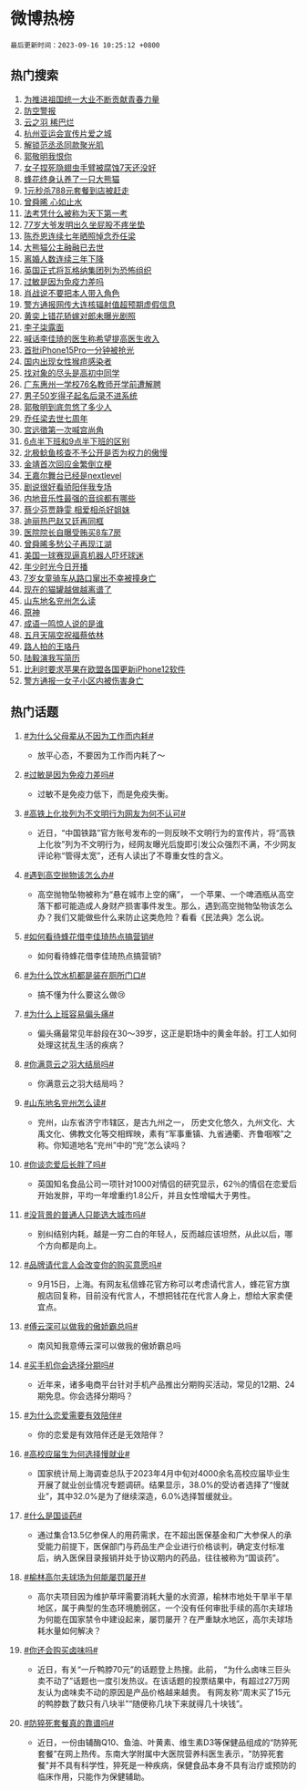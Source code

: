 # 微博热榜

`最后更新时间：2023-09-16 10:25:12 +0800`

## 热门搜索

1. [为推进祖国统一大业不断贡献青春力量](https://m.weibo.cn/search?containerid=100103type%3D1%26t%3D10%26q%3D%23%E4%B8%BA%E6%8E%A8%E8%BF%9B%E7%A5%96%E5%9B%BD%E7%BB%9F%E4%B8%80%E5%A4%A7%E4%B8%9A%E4%B8%8D%E6%96%AD%E8%B4%A1%E7%8C%AE%E9%9D%92%E6%98%A5%E5%8A%9B%E9%87%8F%23&stream_entry_id=51&isnewpage=1&extparam=seat%3D1%26stream_entry_id%3D51%26c_type%3D51%26filter_type%3Drealtimehot%26dgr%3D0%26cate%3D10103%26pos%3D0%26display_time%3D1694831111%26pre_seqid%3D169483111172702736379)
1. [防空警报](https://m.weibo.cn/search?containerid=100103type%3D1%26t%3D10%26q%3D%E9%98%B2%E7%A9%BA%E8%AD%A6%E6%8A%A5&stream_entry_id=31&isnewpage=1&extparam=seat%3D1%26c_type%3D31%26realpos%3D1%26stream_entry_id%3D31%26lcate%3D5001%26q%3D%25E9%2598%25B2%25E7%25A9%25BA%25E8%25AD%25A6%25E6%258A%25A5%26cate%3D5001%26pos%3D0%26filter_type%3Drealtimehot%26dgr%3D0%26flag%3D1%26band_rank%3D1%26display_time%3D1694831111%26pre_seqid%3D169483111172702736379)
1. [云之羽 稀巴烂](https://m.weibo.cn/search?containerid=100103type%3D1%26t%3D10%26q%3D%E4%BA%91%E4%B9%8B%E7%BE%BD+%E7%A8%80%E5%B7%B4%E7%83%82&stream_entry_id=31&isnewpage=1&extparam=seat%3D1%26c_type%3D31%26realpos%3D2%26stream_entry_id%3D31%26lcate%3D5001%26q%3D%25E4%25BA%2591%25E4%25B9%258B%25E7%25BE%25BD%2520%25E7%25A8%2580%25E5%25B7%25B4%25E7%2583%2582%26cate%3D5001%26pos%3D1%26filter_type%3Drealtimehot%26dgr%3D0%26flag%3D0%26band_rank%3D2%26display_time%3D1694831111%26pre_seqid%3D169483111172702736379)
1. [杭州亚运会宣传片爱之城](https://m.weibo.cn/search?containerid=100103type%3D1%26t%3D10%26q%3D%23%E6%9D%AD%E5%B7%9E%E4%BA%9A%E8%BF%90%E4%BC%9A%E5%AE%A3%E4%BC%A0%E7%89%87%E7%88%B1%E4%B9%8B%E5%9F%8E%23&stream_entry_id=31&isnewpage=1&extparam=seat%3D1%26c_type%3D31%26realpos%3D3%26stream_entry_id%3D31%26lcate%3D5001%26q%3D%2523%25E6%259D%25AD%25E5%25B7%259E%25E4%25BA%259A%25E8%25BF%2590%25E4%25BC%259A%25E5%25AE%25A3%25E4%25BC%25A0%25E7%2589%2587%25E7%2588%25B1%25E4%25B9%258B%25E5%259F%258E%2523%26cate%3D5001%26pos%3D2%26filter_type%3Drealtimehot%26dgr%3D0%26flag%3D0%26band_rank%3D3%26display_time%3D1694831111%26pre_seqid%3D169483111172702736379)
1. [解锁范丞丞同款聚光肌](https://m.weibo.cn/search?containerid=100103type%3D1%26t%3D10%26q%3D%23%E8%A7%A3%E9%94%81%E8%8C%83%E4%B8%9E%E4%B8%9E%E5%90%8C%E6%AC%BE%E8%81%9A%E5%85%89%E8%82%8C%23&stream_entry_id=31&isnewpage=1&extparam=seat%3D1%26is_ad_pos%3D1%26c_type%3D31%26stream_entry_id%3D31%26lcate%3D5001%26q%3D%2523%25E8%25A7%25A3%25E9%2594%2581%25E8%258C%2583%25E4%25B8%259E%25E4%25B8%259E%25E5%2590%258C%25E6%25AC%25BE%25E8%2581%259A%25E5%2585%2589%25E8%2582%258C%2523%26adid%3D203713%26cate%3D5001%26pos%3D3%26filter_type%3Drealtimehot%26dgr%3D0%26topic_ad%3D1%26band_rank%3D4%26display_time%3D1694831111%26pre_seqid%3D169483111172702736379)
1. [郭敬明我恨你](https://m.weibo.cn/search?containerid=100103type%3D1%26t%3D10%26q%3D%E9%83%AD%E6%95%AC%E6%98%8E%E6%88%91%E6%81%A8%E4%BD%A0&stream_entry_id=31&isnewpage=1&extparam=seat%3D1%26c_type%3D31%26realpos%3D4%26stream_entry_id%3D31%26lcate%3D5001%26q%3D%25E9%2583%25AD%25E6%2595%25AC%25E6%2598%258E%25E6%2588%2591%25E6%2581%25A8%25E4%25BD%25A0%26cate%3D5001%26pos%3D4%26filter_type%3Drealtimehot%26dgr%3D0%26flag%3D1%26band_rank%3D4%26display_time%3D1694831111%26pre_seqid%3D169483111172702736379)
1. [女子捏死隐翅虫手臂被腐蚀7天还没好](https://m.weibo.cn/search?containerid=100103type%3D1%26t%3D10%26q%3D%23%E5%A5%B3%E5%AD%90%E6%8D%8F%E6%AD%BB%E9%9A%90%E7%BF%85%E8%99%AB%E6%89%8B%E8%87%82%E8%A2%AB%E8%85%90%E8%9A%807%E5%A4%A9%E8%BF%98%E6%B2%A1%E5%A5%BD%23&stream_entry_id=31&isnewpage=1&extparam=seat%3D1%26c_type%3D31%26realpos%3D5%26stream_entry_id%3D31%26lcate%3D5001%26q%3D%2523%25E5%25A5%25B3%25E5%25AD%2590%25E6%258D%258F%25E6%25AD%25BB%25E9%259A%2590%25E7%25BF%2585%25E8%2599%25AB%25E6%2589%258B%25E8%2587%2582%25E8%25A2%25AB%25E8%2585%2590%25E8%259A%25807%25E5%25A4%25A9%25E8%25BF%2598%25E6%25B2%25A1%25E5%25A5%25BD%2523%26cate%3D5001%26pos%3D5%26filter_type%3Drealtimehot%26dgr%3D0%26flag%3D16%26band_rank%3D5%26display_time%3D1694831111%26pre_seqid%3D169483111172702736379)
1. [蜂花终身认养了一只大熊猫](https://m.weibo.cn/search?containerid=100103type%3D1%26t%3D10%26q%3D%23%E8%9C%82%E8%8A%B1%E7%BB%88%E8%BA%AB%E8%AE%A4%E5%85%BB%E4%BA%86%E4%B8%80%E5%8F%AA%E5%A4%A7%E7%86%8A%E7%8C%AB%23&stream_entry_id=31&isnewpage=1&extparam=seat%3D1%26c_type%3D31%26realpos%3D6%26stream_entry_id%3D31%26lcate%3D5001%26q%3D%2523%25E8%259C%2582%25E8%258A%25B1%25E7%25BB%2588%25E8%25BA%25AB%25E8%25AE%25A4%25E5%2585%25BB%25E4%25BA%2586%25E4%25B8%2580%25E5%258F%25AA%25E5%25A4%25A7%25E7%2586%258A%25E7%258C%25AB%2523%26cate%3D5001%26pos%3D6%26filter_type%3Drealtimehot%26dgr%3D0%26flag%3D2%26band_rank%3D6%26display_time%3D1694831111%26pre_seqid%3D169483111172702736379)
1. [1元秒杀788元套餐到店被赶走](https://m.weibo.cn/search?containerid=100103type%3D1%26t%3D10%26q%3D%231%E5%85%83%E7%A7%92%E6%9D%80788%E5%85%83%E5%A5%97%E9%A4%90%E5%88%B0%E5%BA%97%E8%A2%AB%E8%B5%B6%E8%B5%B0%23&stream_entry_id=31&isnewpage=1&extparam=seat%3D1%26c_type%3D31%26realpos%3D7%26stream_entry_id%3D31%26lcate%3D5001%26q%3D%25231%25E5%2585%2583%25E7%25A7%2592%25E6%259D%2580788%25E5%2585%2583%25E5%25A5%2597%25E9%25A4%2590%25E5%2588%25B0%25E5%25BA%2597%25E8%25A2%25AB%25E8%25B5%25B6%25E8%25B5%25B0%2523%26cate%3D5001%26pos%3D7%26filter_type%3Drealtimehot%26dgr%3D0%26flag%3D1%26band_rank%3D7%26display_time%3D1694831111%26pre_seqid%3D169483111172702736379)
1. [曾舜晞 心如止水](https://m.weibo.cn/search?containerid=100103type%3D1%26t%3D10%26q%3D%E6%9B%BE%E8%88%9C%E6%99%9E+%E5%BF%83%E5%A6%82%E6%AD%A2%E6%B0%B4&stream_entry_id=31&isnewpage=1&extparam=seat%3D1%26c_type%3D31%26realpos%3D8%26stream_entry_id%3D31%26lcate%3D5001%26q%3D%25E6%259B%25BE%25E8%2588%259C%25E6%2599%259E%2520%25E5%25BF%2583%25E5%25A6%2582%25E6%25AD%25A2%25E6%25B0%25B4%26cate%3D5001%26pos%3D8%26filter_type%3Drealtimehot%26dgr%3D0%26flag%3D0%26band_rank%3D8%26display_time%3D1694831111%26pre_seqid%3D169483111172702736379)
1. [法考凭什么被称为天下第一考](https://m.weibo.cn/search?containerid=100103type%3D1%26t%3D10%26q%3D%E6%B3%95%E8%80%83%E5%87%AD%E4%BB%80%E4%B9%88%E8%A2%AB%E7%A7%B0%E4%B8%BA%E5%A4%A9%E4%B8%8B%E7%AC%AC%E4%B8%80%E8%80%83&stream_entry_id=31&isnewpage=1&extparam=seat%3D1%26c_type%3D31%26realpos%3D9%26stream_entry_id%3D31%26lcate%3D5001%26q%3D%25E6%25B3%2595%25E8%2580%2583%25E5%2587%25AD%25E4%25BB%2580%25E4%25B9%2588%25E8%25A2%25AB%25E7%25A7%25B0%25E4%25B8%25BA%25E5%25A4%25A9%25E4%25B8%258B%25E7%25AC%25AC%25E4%25B8%2580%25E8%2580%2583%26cate%3D5001%26pos%3D9%26filter_type%3Drealtimehot%26dgr%3D0%26flag%3D0%26band_rank%3D9%26display_time%3D1694831111%26pre_seqid%3D169483111172702736379)
1. [77岁大爷发明出久坐屁股不疼坐垫](https://m.weibo.cn/search?containerid=100103type%3D1%26t%3D10%26q%3D%2377%E5%B2%81%E5%A4%A7%E7%88%B7%E5%8F%91%E6%98%8E%E5%87%BA%E4%B9%85%E5%9D%90%E5%B1%81%E8%82%A1%E4%B8%8D%E7%96%BC%E5%9D%90%E5%9E%AB%23&stream_entry_id=31&isnewpage=1&extparam=seat%3D1%26c_type%3D31%26realpos%3D10%26stream_entry_id%3D31%26lcate%3D5001%26q%3D%252377%25E5%25B2%2581%25E5%25A4%25A7%25E7%2588%25B7%25E5%258F%2591%25E6%2598%258E%25E5%2587%25BA%25E4%25B9%2585%25E5%259D%2590%25E5%25B1%2581%25E8%2582%25A1%25E4%25B8%258D%25E7%2596%25BC%25E5%259D%2590%25E5%259E%25AB%2523%26cate%3D5001%26pos%3D10%26filter_type%3Drealtimehot%26dgr%3D0%26flag%3D32768%26band_rank%3D10%26display_time%3D1694831111%26pre_seqid%3D169483111172702736379)
1. [陈乔恩连续七年晒照悼念乔任梁](https://m.weibo.cn/search?containerid=100103type%3D1%26t%3D10%26q%3D%23%E9%99%88%E4%B9%94%E6%81%A9%E8%BF%9E%E7%BB%AD%E4%B8%83%E5%B9%B4%E6%99%92%E7%85%A7%E6%82%BC%E5%BF%B5%E4%B9%94%E4%BB%BB%E6%A2%81%23&stream_entry_id=31&isnewpage=1&extparam=seat%3D1%26c_type%3D31%26realpos%3D11%26stream_entry_id%3D31%26lcate%3D5001%26q%3D%2523%25E9%2599%2588%25E4%25B9%2594%25E6%2581%25A9%25E8%25BF%259E%25E7%25BB%25AD%25E4%25B8%2583%25E5%25B9%25B4%25E6%2599%2592%25E7%2585%25A7%25E6%2582%25BC%25E5%25BF%25B5%25E4%25B9%2594%25E4%25BB%25BB%25E6%25A2%2581%2523%26cate%3D5001%26pos%3D11%26filter_type%3Drealtimehot%26dgr%3D0%26flag%3D1%26band_rank%3D11%26display_time%3D1694831111%26pre_seqid%3D169483111172702736379)
1. [大熊猫公主融融已去世](https://m.weibo.cn/search?containerid=100103type%3D1%26t%3D10%26q%3D%23%E5%A4%A7%E7%86%8A%E7%8C%AB%E5%85%AC%E4%B8%BB%E8%9E%8D%E8%9E%8D%E5%B7%B2%E5%8E%BB%E4%B8%96%23&stream_entry_id=31&isnewpage=1&extparam=seat%3D1%26c_type%3D31%26realpos%3D12%26stream_entry_id%3D31%26lcate%3D5001%26q%3D%2523%25E5%25A4%25A7%25E7%2586%258A%25E7%258C%25AB%25E5%2585%25AC%25E4%25B8%25BB%25E8%259E%258D%25E8%259E%258D%25E5%25B7%25B2%25E5%258E%25BB%25E4%25B8%2596%2523%26cate%3D5001%26pos%3D12%26filter_type%3Drealtimehot%26dgr%3D0%26flag%3D1%26band_rank%3D12%26display_time%3D1694831111%26pre_seqid%3D169483111172702736379)
1. [离婚人数连续三年下降](https://m.weibo.cn/search?containerid=100103type%3D1%26t%3D10%26q%3D%23%E7%A6%BB%E5%A9%9A%E4%BA%BA%E6%95%B0%E8%BF%9E%E7%BB%AD%E4%B8%89%E5%B9%B4%E4%B8%8B%E9%99%8D%23&stream_entry_id=31&isnewpage=1&extparam=seat%3D1%26c_type%3D31%26realpos%3D13%26stream_entry_id%3D31%26lcate%3D5001%26q%3D%2523%25E7%25A6%25BB%25E5%25A9%259A%25E4%25BA%25BA%25E6%2595%25B0%25E8%25BF%259E%25E7%25BB%25AD%25E4%25B8%2589%25E5%25B9%25B4%25E4%25B8%258B%25E9%2599%258D%2523%26cate%3D5001%26pos%3D13%26filter_type%3Drealtimehot%26dgr%3D0%26flag%3D0%26band_rank%3D13%26display_time%3D1694831111%26pre_seqid%3D169483111172702736379)
1. [英国正式将瓦格纳集团列为恐怖组织](https://m.weibo.cn/search?containerid=100103type%3D1%26t%3D10%26q%3D%23%E8%8B%B1%E5%9B%BD%E6%AD%A3%E5%BC%8F%E5%B0%86%E7%93%A6%E6%A0%BC%E7%BA%B3%E9%9B%86%E5%9B%A2%E5%88%97%E4%B8%BA%E6%81%90%E6%80%96%E7%BB%84%E7%BB%87%23&stream_entry_id=31&isnewpage=1&extparam=seat%3D1%26c_type%3D31%26realpos%3D14%26stream_entry_id%3D31%26lcate%3D5001%26q%3D%2523%25E8%258B%25B1%25E5%259B%25BD%25E6%25AD%25A3%25E5%25BC%258F%25E5%25B0%2586%25E7%2593%25A6%25E6%25A0%25BC%25E7%25BA%25B3%25E9%259B%2586%25E5%259B%25A2%25E5%2588%2597%25E4%25B8%25BA%25E6%2581%2590%25E6%2580%2596%25E7%25BB%2584%25E7%25BB%2587%2523%26cate%3D5001%26pos%3D14%26filter_type%3Drealtimehot%26dgr%3D0%26flag%3D0%26band_rank%3D14%26display_time%3D1694831111%26pre_seqid%3D169483111172702736379)
1. [过敏是因为免疫力差吗](https://m.weibo.cn/search?containerid=100103type%3D1%26t%3D10%26q%3D%23%E8%BF%87%E6%95%8F%E6%98%AF%E5%9B%A0%E4%B8%BA%E5%85%8D%E7%96%AB%E5%8A%9B%E5%B7%AE%E5%90%97%23&stream_entry_id=31&isnewpage=1&extparam=seat%3D1%26c_type%3D31%26realpos%3D15%26stream_entry_id%3D31%26lcate%3D5001%26q%3D%2523%25E8%25BF%2587%25E6%2595%258F%25E6%2598%25AF%25E5%259B%25A0%25E4%25B8%25BA%25E5%2585%258D%25E7%2596%25AB%25E5%258A%259B%25E5%25B7%25AE%25E5%2590%2597%2523%26cate%3D5001%26pos%3D15%26filter_type%3Drealtimehot%26dgr%3D0%26flag%3D0%26band_rank%3D15%26display_time%3D1694831111%26pre_seqid%3D169483111172702736379)
1. [肖战说不要把本人带入角色](https://m.weibo.cn/search?containerid=100103type%3D1%26t%3D10%26q%3D%23%E8%82%96%E6%88%98%E8%AF%B4%E4%B8%8D%E8%A6%81%E6%8A%8A%E6%9C%AC%E4%BA%BA%E5%B8%A6%E5%85%A5%E8%A7%92%E8%89%B2%23&stream_entry_id=31&isnewpage=1&extparam=seat%3D1%26c_type%3D31%26realpos%3D16%26stream_entry_id%3D31%26lcate%3D5001%26q%3D%2523%25E8%2582%2596%25E6%2588%2598%25E8%25AF%25B4%25E4%25B8%258D%25E8%25A6%2581%25E6%258A%258A%25E6%259C%25AC%25E4%25BA%25BA%25E5%25B8%25A6%25E5%2585%25A5%25E8%25A7%2592%25E8%2589%25B2%2523%26cate%3D5001%26pos%3D16%26filter_type%3Drealtimehot%26dgr%3D0%26flag%3D0%26band_rank%3D16%26display_time%3D1694831111%26pre_seqid%3D169483111172702736379)
1. [警方通报网传大连核辐射值超预期虚假信息](https://m.weibo.cn/search?containerid=100103type%3D1%26t%3D10%26q%3D%23%E8%AD%A6%E6%96%B9%E9%80%9A%E6%8A%A5%E7%BD%91%E4%BC%A0%E5%A4%A7%E8%BF%9E%E6%A0%B8%E8%BE%90%E5%B0%84%E5%80%BC%E8%B6%85%E9%A2%84%E6%9C%9F%E8%99%9A%E5%81%87%E4%BF%A1%E6%81%AF%23&stream_entry_id=31&isnewpage=1&extparam=seat%3D1%26c_type%3D31%26realpos%3D17%26stream_entry_id%3D31%26lcate%3D5001%26q%3D%2523%25E8%25AD%25A6%25E6%2596%25B9%25E9%2580%259A%25E6%258A%25A5%25E7%25BD%2591%25E4%25BC%25A0%25E5%25A4%25A7%25E8%25BF%259E%25E6%25A0%25B8%25E8%25BE%2590%25E5%25B0%2584%25E5%2580%25BC%25E8%25B6%2585%25E9%25A2%2584%25E6%259C%259F%25E8%2599%259A%25E5%2581%2587%25E4%25BF%25A1%25E6%2581%25AF%2523%26cate%3D5001%26pos%3D17%26filter_type%3Drealtimehot%26dgr%3D0%26flag%3D1%26band_rank%3D17%26display_time%3D1694831111%26pre_seqid%3D169483111172702736379)
1. [黄奕上错花轿嫁对郎未曝光剧照](https://m.weibo.cn/search?containerid=100103type%3D1%26t%3D10%26q%3D%23%E9%BB%84%E5%A5%95%E4%B8%8A%E9%94%99%E8%8A%B1%E8%BD%BF%E5%AB%81%E5%AF%B9%E9%83%8E%E6%9C%AA%E6%9B%9D%E5%85%89%E5%89%A7%E7%85%A7%23&stream_entry_id=31&isnewpage=1&extparam=seat%3D1%26c_type%3D31%26realpos%3D18%26stream_entry_id%3D31%26lcate%3D5001%26q%3D%2523%25E9%25BB%2584%25E5%25A5%2595%25E4%25B8%258A%25E9%2594%2599%25E8%258A%25B1%25E8%25BD%25BF%25E5%25AB%2581%25E5%25AF%25B9%25E9%2583%258E%25E6%259C%25AA%25E6%259B%259D%25E5%2585%2589%25E5%2589%25A7%25E7%2585%25A7%2523%26cate%3D5001%26pos%3D18%26filter_type%3Drealtimehot%26dgr%3D0%26flag%3D0%26band_rank%3D18%26display_time%3D1694831111%26pre_seqid%3D169483111172702736379)
1. [李子柒露面](https://m.weibo.cn/search?containerid=100103type%3D1%26t%3D10%26q%3D%23%E6%9D%8E%E5%AD%90%E6%9F%92%E9%9C%B2%E9%9D%A2%23&stream_entry_id=31&isnewpage=1&extparam=seat%3D1%26c_type%3D31%26realpos%3D19%26stream_entry_id%3D31%26lcate%3D5001%26q%3D%2523%25E6%259D%258E%25E5%25AD%2590%25E6%259F%2592%25E9%259C%25B2%25E9%259D%25A2%2523%26cate%3D5001%26pos%3D19%26filter_type%3Drealtimehot%26dgr%3D0%26flag%3D0%26band_rank%3D19%26display_time%3D1694831111%26pre_seqid%3D169483111172702736379)
1. [喊话李佳琦的医生称希望提高医生收入](https://m.weibo.cn/search?containerid=100103type%3D1%26t%3D10%26q%3D%23%E5%96%8A%E8%AF%9D%E6%9D%8E%E4%BD%B3%E7%90%A6%E7%9A%84%E5%8C%BB%E7%94%9F%E7%A7%B0%E5%B8%8C%E6%9C%9B%E6%8F%90%E9%AB%98%E5%8C%BB%E7%94%9F%E6%94%B6%E5%85%A5%23&stream_entry_id=31&isnewpage=1&extparam=seat%3D1%26c_type%3D31%26realpos%3D20%26stream_entry_id%3D31%26lcate%3D5001%26q%3D%2523%25E5%2596%258A%25E8%25AF%259D%25E6%259D%258E%25E4%25BD%25B3%25E7%2590%25A6%25E7%259A%2584%25E5%258C%25BB%25E7%2594%259F%25E7%25A7%25B0%25E5%25B8%258C%25E6%259C%259B%25E6%258F%2590%25E9%25AB%2598%25E5%258C%25BB%25E7%2594%259F%25E6%2594%25B6%25E5%2585%25A5%2523%26cate%3D5001%26pos%3D20%26filter_type%3Drealtimehot%26dgr%3D0%26flag%3D0%26band_rank%3D20%26display_time%3D1694831111%26pre_seqid%3D169483111172702736379)
1. [首批iPhone15Pro一分钟被抢光](https://m.weibo.cn/search?containerid=100103type%3D1%26t%3D10%26q%3D%23%E9%A6%96%E6%89%B9iPhone15Pro%E4%B8%80%E5%88%86%E9%92%9F%E8%A2%AB%E6%8A%A2%E5%85%89%23&stream_entry_id=31&isnewpage=1&extparam=seat%3D1%26c_type%3D31%26realpos%3D21%26stream_entry_id%3D31%26lcate%3D5001%26q%3D%2523%25E9%25A6%2596%25E6%2589%25B9iPhone15Pro%25E4%25B8%2580%25E5%2588%2586%25E9%2592%259F%25E8%25A2%25AB%25E6%258A%25A2%25E5%2585%2589%2523%26cate%3D5001%26pos%3D21%26filter_type%3Drealtimehot%26dgr%3D0%26flag%3D1%26band_rank%3D21%26display_time%3D1694831111%26pre_seqid%3D169483111172702736379)
1. [国内出现女性猴痘感染者](https://m.weibo.cn/search?containerid=100103type%3D1%26t%3D10%26q%3D%23%E5%9B%BD%E5%86%85%E5%87%BA%E7%8E%B0%E5%A5%B3%E6%80%A7%E7%8C%B4%E7%97%98%E6%84%9F%E6%9F%93%E8%80%85%23&stream_entry_id=31&isnewpage=1&extparam=seat%3D1%26c_type%3D31%26realpos%3D22%26stream_entry_id%3D31%26lcate%3D5001%26q%3D%2523%25E5%259B%25BD%25E5%2586%2585%25E5%2587%25BA%25E7%258E%25B0%25E5%25A5%25B3%25E6%2580%25A7%25E7%258C%25B4%25E7%2597%2598%25E6%2584%259F%25E6%259F%2593%25E8%2580%2585%2523%26cate%3D5001%26pos%3D22%26filter_type%3Drealtimehot%26dgr%3D0%26flag%3D1%26band_rank%3D22%26display_time%3D1694831111%26pre_seqid%3D169483111172702736379)
1. [找对象的尽头是高初中同学](https://m.weibo.cn/search?containerid=100103type%3D1%26t%3D10%26q%3D%23%E6%89%BE%E5%AF%B9%E8%B1%A1%E7%9A%84%E5%B0%BD%E5%A4%B4%E6%98%AF%E9%AB%98%E5%88%9D%E4%B8%AD%E5%90%8C%E5%AD%A6%23&stream_entry_id=31&isnewpage=1&extparam=seat%3D1%26c_type%3D31%26realpos%3D23%26stream_entry_id%3D31%26lcate%3D5001%26q%3D%2523%25E6%2589%25BE%25E5%25AF%25B9%25E8%25B1%25A1%25E7%259A%2584%25E5%25B0%25BD%25E5%25A4%25B4%25E6%2598%25AF%25E9%25AB%2598%25E5%2588%259D%25E4%25B8%25AD%25E5%2590%258C%25E5%25AD%25A6%2523%26cate%3D5001%26pos%3D23%26filter_type%3Drealtimehot%26dgr%3D0%26flag%3D1%26band_rank%3D23%26display_time%3D1694831111%26pre_seqid%3D169483111172702736379)
1. [广东惠州一学校76名教师开学前遭解聘](https://m.weibo.cn/search?containerid=100103type%3D1%26t%3D10%26q%3D%23%E5%B9%BF%E4%B8%9C%E6%83%A0%E5%B7%9E%E4%B8%80%E5%AD%A6%E6%A0%A176%E5%90%8D%E6%95%99%E5%B8%88%E5%BC%80%E5%AD%A6%E5%89%8D%E9%81%AD%E8%A7%A3%E8%81%98%23&stream_entry_id=31&isnewpage=1&extparam=seat%3D1%26c_type%3D31%26realpos%3D24%26stream_entry_id%3D31%26lcate%3D5001%26q%3D%2523%25E5%25B9%25BF%25E4%25B8%259C%25E6%2583%25A0%25E5%25B7%259E%25E4%25B8%2580%25E5%25AD%25A6%25E6%25A0%25A176%25E5%2590%258D%25E6%2595%2599%25E5%25B8%2588%25E5%25BC%2580%25E5%25AD%25A6%25E5%2589%258D%25E9%2581%25AD%25E8%25A7%25A3%25E8%2581%2598%2523%26cate%3D5001%26pos%3D24%26filter_type%3Drealtimehot%26dgr%3D0%26flag%3D1%26band_rank%3D24%26display_time%3D1694831111%26pre_seqid%3D169483111172702736379)
1. [男子50岁得子起名后录不进系统](https://m.weibo.cn/search?containerid=100103type%3D1%26t%3D10%26q%3D%23%E7%94%B7%E5%AD%9050%E5%B2%81%E5%BE%97%E5%AD%90%E8%B5%B7%E5%90%8D%E5%90%8E%E5%BD%95%E4%B8%8D%E8%BF%9B%E7%B3%BB%E7%BB%9F%23&stream_entry_id=31&isnewpage=1&extparam=seat%3D1%26c_type%3D31%26realpos%3D25%26stream_entry_id%3D31%26lcate%3D5001%26q%3D%2523%25E7%2594%25B7%25E5%25AD%259050%25E5%25B2%2581%25E5%25BE%2597%25E5%25AD%2590%25E8%25B5%25B7%25E5%2590%258D%25E5%2590%258E%25E5%25BD%2595%25E4%25B8%258D%25E8%25BF%259B%25E7%25B3%25BB%25E7%25BB%259F%2523%26cate%3D5001%26pos%3D25%26filter_type%3Drealtimehot%26dgr%3D0%26flag%3D1%26band_rank%3D25%26display_time%3D1694831111%26pre_seqid%3D169483111172702736379)
1. [郭敬明到底忽悠了多少人](https://m.weibo.cn/search?containerid=100103type%3D1%26t%3D10%26q%3D%23%E9%83%AD%E6%95%AC%E6%98%8E%E5%88%B0%E5%BA%95%E5%BF%BD%E6%82%A0%E4%BA%86%E5%A4%9A%E5%B0%91%E4%BA%BA%23&stream_entry_id=31&isnewpage=1&extparam=seat%3D1%26c_type%3D31%26realpos%3D26%26stream_entry_id%3D31%26lcate%3D5001%26q%3D%2523%25E9%2583%25AD%25E6%2595%25AC%25E6%2598%258E%25E5%2588%25B0%25E5%25BA%2595%25E5%25BF%25BD%25E6%2582%25A0%25E4%25BA%2586%25E5%25A4%259A%25E5%25B0%2591%25E4%25BA%25BA%2523%26cate%3D5001%26pos%3D26%26filter_type%3Drealtimehot%26dgr%3D0%26flag%3D1%26band_rank%3D26%26display_time%3D1694831111%26pre_seqid%3D169483111172702736379)
1. [乔任梁去世七周年](https://m.weibo.cn/search?containerid=100103type%3D1%26t%3D10%26q%3D%23%E4%B9%94%E4%BB%BB%E6%A2%81%E5%8E%BB%E4%B8%96%E4%B8%83%E5%91%A8%E5%B9%B4%23&stream_entry_id=31&isnewpage=1&extparam=seat%3D1%26c_type%3D31%26realpos%3D27%26stream_entry_id%3D31%26lcate%3D5001%26q%3D%2523%25E4%25B9%2594%25E4%25BB%25BB%25E6%25A2%2581%25E5%258E%25BB%25E4%25B8%2596%25E4%25B8%2583%25E5%2591%25A8%25E5%25B9%25B4%2523%26cate%3D5001%26pos%3D27%26filter_type%3Drealtimehot%26dgr%3D0%26flag%3D1%26band_rank%3D27%26display_time%3D1694831111%26pre_seqid%3D169483111172702736379)
1. [宫远徵第一次喊宫尚角](https://m.weibo.cn/search?containerid=100103type%3D1%26t%3D10%26q%3D%E5%AE%AB%E8%BF%9C%E5%BE%B5%E7%AC%AC%E4%B8%80%E6%AC%A1%E5%96%8A%E5%AE%AB%E5%B0%9A%E8%A7%92&stream_entry_id=31&isnewpage=1&extparam=seat%3D1%26c_type%3D31%26realpos%3D28%26stream_entry_id%3D31%26lcate%3D5001%26q%3D%25E5%25AE%25AB%25E8%25BF%259C%25E5%25BE%25B5%25E7%25AC%25AC%25E4%25B8%2580%25E6%25AC%25A1%25E5%2596%258A%25E5%25AE%25AB%25E5%25B0%259A%25E8%25A7%2592%26cate%3D5001%26pos%3D28%26filter_type%3Drealtimehot%26dgr%3D0%26flag%3D1%26band_rank%3D28%26display_time%3D1694831111%26pre_seqid%3D169483111172702736379)
1. [6点半下班和9点半下班的区别](https://m.weibo.cn/search?containerid=100103type%3D1%26t%3D10%26q%3D%236%E7%82%B9%E5%8D%8A%E4%B8%8B%E7%8F%AD%E5%92%8C9%E7%82%B9%E5%8D%8A%E4%B8%8B%E7%8F%AD%E7%9A%84%E5%8C%BA%E5%88%AB%23&stream_entry_id=31&isnewpage=1&extparam=seat%3D1%26c_type%3D31%26realpos%3D29%26stream_entry_id%3D31%26lcate%3D5001%26q%3D%25236%25E7%2582%25B9%25E5%258D%258A%25E4%25B8%258B%25E7%258F%25AD%25E5%2592%258C9%25E7%2582%25B9%25E5%258D%258A%25E4%25B8%258B%25E7%258F%25AD%25E7%259A%2584%25E5%258C%25BA%25E5%2588%25AB%2523%26cate%3D5001%26pos%3D29%26filter_type%3Drealtimehot%26dgr%3D0%26flag%3D1%26band_rank%3D29%26display_time%3D1694831111%26pre_seqid%3D169483111172702736379)
1. [北极鲶鱼核查不予公开是否为权力的傲慢](https://m.weibo.cn/search?containerid=100103type%3D1%26t%3D10%26q%3D%23%E5%8C%97%E6%9E%81%E9%B2%B6%E9%B1%BC%E6%A0%B8%E6%9F%A5%E4%B8%8D%E4%BA%88%E5%85%AC%E5%BC%80%E6%98%AF%E5%90%A6%E4%B8%BA%E6%9D%83%E5%8A%9B%E7%9A%84%E5%82%B2%E6%85%A2%23&stream_entry_id=31&isnewpage=1&extparam=seat%3D1%26c_type%3D31%26realpos%3D30%26stream_entry_id%3D31%26lcate%3D5001%26q%3D%2523%25E5%258C%2597%25E6%259E%2581%25E9%25B2%25B6%25E9%25B1%25BC%25E6%25A0%25B8%25E6%259F%25A5%25E4%25B8%258D%25E4%25BA%2588%25E5%2585%25AC%25E5%25BC%2580%25E6%2598%25AF%25E5%2590%25A6%25E4%25B8%25BA%25E6%259D%2583%25E5%258A%259B%25E7%259A%2584%25E5%2582%25B2%25E6%2585%25A2%2523%26cate%3D5001%26pos%3D30%26filter_type%3Drealtimehot%26dgr%3D0%26flag%3D0%26band_rank%3D30%26display_time%3D1694831111%26pre_seqid%3D169483111172702736379)
1. [金靖首次回应金繁倒立梗](https://m.weibo.cn/search?containerid=100103type%3D1%26t%3D10%26q%3D%23%E9%87%91%E9%9D%96%E9%A6%96%E6%AC%A1%E5%9B%9E%E5%BA%94%E9%87%91%E7%B9%81%E5%80%92%E7%AB%8B%E6%A2%97%23&stream_entry_id=31&isnewpage=1&extparam=seat%3D1%26c_type%3D31%26realpos%3D31%26stream_entry_id%3D31%26lcate%3D5001%26q%3D%2523%25E9%2587%2591%25E9%259D%2596%25E9%25A6%2596%25E6%25AC%25A1%25E5%259B%259E%25E5%25BA%2594%25E9%2587%2591%25E7%25B9%2581%25E5%2580%2592%25E7%25AB%258B%25E6%25A2%2597%2523%26cate%3D5001%26pos%3D31%26filter_type%3Drealtimehot%26dgr%3D0%26flag%3D1%26band_rank%3D31%26display_time%3D1694831111%26pre_seqid%3D169483111172702736379)
1. [王嘉尔舞台已经是nextlevel](https://m.weibo.cn/search?containerid=100103type%3D1%26t%3D10%26q%3D%23%E7%8E%8B%E5%98%89%E5%B0%94%E8%88%9E%E5%8F%B0%E5%B7%B2%E7%BB%8F%E6%98%AFnextlevel%23&stream_entry_id=31&isnewpage=1&extparam=seat%3D1%26c_type%3D31%26realpos%3D32%26stream_entry_id%3D31%26lcate%3D5001%26q%3D%2523%25E7%258E%258B%25E5%2598%2589%25E5%25B0%2594%25E8%2588%259E%25E5%258F%25B0%25E5%25B7%25B2%25E7%25BB%258F%25E6%2598%25AFnextlevel%2523%26cate%3D5001%26pos%3D32%26filter_type%3Drealtimehot%26dgr%3D0%26flag%3D1%26band_rank%3D32%26display_time%3D1694831111%26pre_seqid%3D169483111172702736379)
1. [剧说很好看骄阳伴我专场](https://m.weibo.cn/search?containerid=100103type%3D1%26t%3D10%26q%3D%23%E5%89%A7%E8%AF%B4%E5%BE%88%E5%A5%BD%E7%9C%8B%E9%AA%84%E9%98%B3%E4%BC%B4%E6%88%91%E4%B8%93%E5%9C%BA%23&stream_entry_id=31&isnewpage=1&extparam=seat%3D1%26c_type%3D31%26realpos%3D33%26stream_entry_id%3D31%26lcate%3D5001%26q%3D%2523%25E5%2589%25A7%25E8%25AF%25B4%25E5%25BE%2588%25E5%25A5%25BD%25E7%259C%258B%25E9%25AA%2584%25E9%2598%25B3%25E4%25BC%25B4%25E6%2588%2591%25E4%25B8%2593%25E5%259C%25BA%2523%26cate%3D5001%26pos%3D33%26filter_type%3Drealtimehot%26dgr%3D0%26flag%3D1%26band_rank%3D33%26display_time%3D1694831111%26pre_seqid%3D169483111172702736379)
1. [内地音乐性最强的音综都有哪些](https://m.weibo.cn/search?containerid=100103type%3D1%26t%3D10%26q%3D%E5%86%85%E5%9C%B0%E9%9F%B3%E4%B9%90%E6%80%A7%E6%9C%80%E5%BC%BA%E7%9A%84%E9%9F%B3%E7%BB%BC%E9%83%BD%E6%9C%89%E5%93%AA%E4%BA%9B&stream_entry_id=31&isnewpage=1&extparam=seat%3D1%26c_type%3D31%26realpos%3D34%26stream_entry_id%3D31%26lcate%3D5001%26q%3D%25E5%2586%2585%25E5%259C%25B0%25E9%259F%25B3%25E4%25B9%2590%25E6%2580%25A7%25E6%259C%2580%25E5%25BC%25BA%25E7%259A%2584%25E9%259F%25B3%25E7%25BB%25BC%25E9%2583%25BD%25E6%259C%2589%25E5%2593%25AA%25E4%25BA%259B%26cate%3D5001%26pos%3D34%26filter_type%3Drealtimehot%26dgr%3D0%26flag%3D1%26band_rank%3D34%26display_time%3D1694831111%26pre_seqid%3D169483111172702736379)
1. [蔡少芬贾静雯 相爱相杀好姐妹](https://m.weibo.cn/search?containerid=100103type%3D1%26t%3D10%26q%3D%E8%94%A1%E5%B0%91%E8%8A%AC%E8%B4%BE%E9%9D%99%E9%9B%AF+%E7%9B%B8%E7%88%B1%E7%9B%B8%E6%9D%80%E5%A5%BD%E5%A7%90%E5%A6%B9&stream_entry_id=31&isnewpage=1&extparam=seat%3D1%26c_type%3D31%26realpos%3D35%26stream_entry_id%3D31%26lcate%3D5001%26q%3D%25E8%2594%25A1%25E5%25B0%2591%25E8%258A%25AC%25E8%25B4%25BE%25E9%259D%2599%25E9%259B%25AF%2520%25E7%259B%25B8%25E7%2588%25B1%25E7%259B%25B8%25E6%259D%2580%25E5%25A5%25BD%25E5%25A7%2590%25E5%25A6%25B9%26cate%3D5001%26pos%3D35%26filter_type%3Drealtimehot%26dgr%3D0%26flag%3D1%26band_rank%3D35%26display_time%3D1694831111%26pre_seqid%3D169483111172702736379)
1. [迪丽热巴赵又廷再同框](https://m.weibo.cn/search?containerid=100103type%3D1%26t%3D10%26q%3D%23%E8%BF%AA%E4%B8%BD%E7%83%AD%E5%B7%B4%E8%B5%B5%E5%8F%88%E5%BB%B7%E5%86%8D%E5%90%8C%E6%A1%86%23&stream_entry_id=31&isnewpage=1&extparam=seat%3D1%26c_type%3D31%26realpos%3D36%26stream_entry_id%3D31%26lcate%3D5001%26q%3D%2523%25E8%25BF%25AA%25E4%25B8%25BD%25E7%2583%25AD%25E5%25B7%25B4%25E8%25B5%25B5%25E5%258F%2588%25E5%25BB%25B7%25E5%2586%258D%25E5%2590%258C%25E6%25A1%2586%2523%26cate%3D5001%26pos%3D36%26filter_type%3Drealtimehot%26dgr%3D0%26flag%3D0%26band_rank%3D36%26display_time%3D1694831111%26pre_seqid%3D169483111172702736379)
1. [医院院长自曝受贿买8车7房](https://m.weibo.cn/search?containerid=100103type%3D1%26t%3D10%26q%3D%23%E5%8C%BB%E9%99%A2%E9%99%A2%E9%95%BF%E8%87%AA%E6%9B%9D%E5%8F%97%E8%B4%BF%E4%B9%B08%E8%BD%A67%E6%88%BF%23&stream_entry_id=31&isnewpage=1&extparam=seat%3D1%26c_type%3D31%26realpos%3D37%26stream_entry_id%3D31%26lcate%3D5001%26q%3D%2523%25E5%258C%25BB%25E9%2599%25A2%25E9%2599%25A2%25E9%2595%25BF%25E8%2587%25AA%25E6%259B%259D%25E5%258F%2597%25E8%25B4%25BF%25E4%25B9%25B08%25E8%25BD%25A67%25E6%2588%25BF%2523%26cate%3D5001%26pos%3D37%26filter_type%3Drealtimehot%26dgr%3D0%26flag%3D0%26band_rank%3D37%26display_time%3D1694831111%26pre_seqid%3D169483111172702736379)
1. [曾舜晞多愁公子再现江湖](https://m.weibo.cn/search?containerid=100103type%3D1%26t%3D10%26q%3D%23%E6%9B%BE%E8%88%9C%E6%99%9E%E5%A4%9A%E6%84%81%E5%85%AC%E5%AD%90%E5%86%8D%E7%8E%B0%E6%B1%9F%E6%B9%96%23&stream_entry_id=31&isnewpage=1&extparam=seat%3D1%26c_type%3D31%26realpos%3D38%26stream_entry_id%3D31%26lcate%3D5001%26q%3D%2523%25E6%259B%25BE%25E8%2588%259C%25E6%2599%259E%25E5%25A4%259A%25E6%2584%2581%25E5%2585%25AC%25E5%25AD%2590%25E5%2586%258D%25E7%258E%25B0%25E6%25B1%259F%25E6%25B9%2596%2523%26cate%3D5001%26pos%3D38%26filter_type%3Drealtimehot%26dgr%3D0%26flag%3D0%26band_rank%3D38%26display_time%3D1694831111%26pre_seqid%3D169483111172702736379)
1. [美国一球赛现逼真机器人吓坏球迷](https://m.weibo.cn/search?containerid=100103type%3D1%26t%3D10%26q%3D%23%E7%BE%8E%E5%9B%BD%E4%B8%80%E7%90%83%E8%B5%9B%E7%8E%B0%E9%80%BC%E7%9C%9F%E6%9C%BA%E5%99%A8%E4%BA%BA%E5%90%93%E5%9D%8F%E7%90%83%E8%BF%B7%23&stream_entry_id=31&isnewpage=1&extparam=seat%3D1%26c_type%3D31%26realpos%3D39%26stream_entry_id%3D31%26lcate%3D5001%26q%3D%2523%25E7%25BE%258E%25E5%259B%25BD%25E4%25B8%2580%25E7%2590%2583%25E8%25B5%259B%25E7%258E%25B0%25E9%2580%25BC%25E7%259C%259F%25E6%259C%25BA%25E5%2599%25A8%25E4%25BA%25BA%25E5%2590%2593%25E5%259D%258F%25E7%2590%2583%25E8%25BF%25B7%2523%26cate%3D5001%26pos%3D39%26filter_type%3Drealtimehot%26dgr%3D0%26flag%3D0%26band_rank%3D39%26display_time%3D1694831111%26pre_seqid%3D169483111172702736379)
1. [年少时光今日开播](https://m.weibo.cn/search?containerid=100103type%3D1%26t%3D10%26q%3D%23%E5%B9%B4%E5%B0%91%E6%97%B6%E5%85%89%E4%BB%8A%E6%97%A5%E5%BC%80%E6%92%AD%23&stream_entry_id=31&isnewpage=1&extparam=seat%3D1%26c_type%3D31%26realpos%3D40%26stream_entry_id%3D31%26lcate%3D5001%26q%3D%2523%25E5%25B9%25B4%25E5%25B0%2591%25E6%2597%25B6%25E5%2585%2589%25E4%25BB%258A%25E6%2597%25A5%25E5%25BC%2580%25E6%2592%25AD%2523%26cate%3D5001%26pos%3D40%26filter_type%3Drealtimehot%26dgr%3D0%26flag%3D1%26band_rank%3D40%26display_time%3D1694831111%26pre_seqid%3D169483111172702736379)
1. [7岁女童骑车从路口窜出不幸被撞身亡](https://m.weibo.cn/search?containerid=100103type%3D1%26t%3D10%26q%3D%237%E5%B2%81%E5%A5%B3%E7%AB%A5%E9%AA%91%E8%BD%A6%E4%BB%8E%E8%B7%AF%E5%8F%A3%E7%AA%9C%E5%87%BA%E4%B8%8D%E5%B9%B8%E8%A2%AB%E6%92%9E%E8%BA%AB%E4%BA%A1%23&stream_entry_id=31&isnewpage=1&extparam=seat%3D1%26c_type%3D31%26realpos%3D41%26stream_entry_id%3D31%26lcate%3D5001%26q%3D%25237%25E5%25B2%2581%25E5%25A5%25B3%25E7%25AB%25A5%25E9%25AA%2591%25E8%25BD%25A6%25E4%25BB%258E%25E8%25B7%25AF%25E5%258F%25A3%25E7%25AA%259C%25E5%2587%25BA%25E4%25B8%258D%25E5%25B9%25B8%25E8%25A2%25AB%25E6%2592%259E%25E8%25BA%25AB%25E4%25BA%25A1%2523%26cate%3D5001%26pos%3D41%26filter_type%3Drealtimehot%26dgr%3D0%26flag%3D0%26band_rank%3D41%26display_time%3D1694831111%26pre_seqid%3D169483111172702736379)
1. [现在的猫罐越做越离谱了](https://m.weibo.cn/search?containerid=100103type%3D1%26t%3D10%26q%3D%23%E7%8E%B0%E5%9C%A8%E7%9A%84%E7%8C%AB%E7%BD%90%E8%B6%8A%E5%81%9A%E8%B6%8A%E7%A6%BB%E8%B0%B1%E4%BA%86%23&stream_entry_id=31&isnewpage=1&extparam=seat%3D1%26c_type%3D31%26realpos%3D42%26stream_entry_id%3D31%26lcate%3D5001%26q%3D%2523%25E7%258E%25B0%25E5%259C%25A8%25E7%259A%2584%25E7%258C%25AB%25E7%25BD%2590%25E8%25B6%258A%25E5%2581%259A%25E8%25B6%258A%25E7%25A6%25BB%25E8%25B0%25B1%25E4%25BA%2586%2523%26cate%3D5001%26pos%3D42%26filter_type%3Drealtimehot%26dgr%3D0%26flag%3D1%26band_rank%3D42%26display_time%3D1694831111%26pre_seqid%3D169483111172702736379)
1. [山东地名兖州怎么读](https://m.weibo.cn/search?containerid=100103type%3D1%26t%3D10%26q%3D%23%E5%B1%B1%E4%B8%9C%E5%9C%B0%E5%90%8D%E5%85%96%E5%B7%9E%E6%80%8E%E4%B9%88%E8%AF%BB%23&stream_entry_id=31&isnewpage=1&extparam=seat%3D1%26c_type%3D31%26realpos%3D43%26stream_entry_id%3D31%26lcate%3D5001%26q%3D%2523%25E5%25B1%25B1%25E4%25B8%259C%25E5%259C%25B0%25E5%2590%258D%25E5%2585%2596%25E5%25B7%259E%25E6%2580%258E%25E4%25B9%2588%25E8%25AF%25BB%2523%26cate%3D5001%26pos%3D43%26filter_type%3Drealtimehot%26dgr%3D0%26flag%3D1%26band_rank%3D43%26display_time%3D1694831111%26pre_seqid%3D169483111172702736379)
1. [原神](https://m.weibo.cn/search?containerid=100103type%3D1%26t%3D10%26q%3D%E5%8E%9F%E7%A5%9E&stream_entry_id=31&isnewpage=1&extparam=seat%3D1%26c_type%3D31%26realpos%3D44%26stream_entry_id%3D31%26lcate%3D5001%26q%3D%25E5%258E%259F%25E7%25A5%259E%26cate%3D5001%26pos%3D44%26filter_type%3Drealtimehot%26dgr%3D0%26flag%3D1%26band_rank%3D44%26display_time%3D1694831111%26pre_seqid%3D169483111172702736379)
1. [成语一鸣惊人说的是谁](https://m.weibo.cn/search?containerid=100103type%3D1%26t%3D10%26q%3D%23%E6%88%90%E8%AF%AD%E4%B8%80%E9%B8%A3%E6%83%8A%E4%BA%BA%E8%AF%B4%E7%9A%84%E6%98%AF%E8%B0%81%23&stream_entry_id=31&isnewpage=1&extparam=seat%3D1%26c_type%3D31%26realpos%3D45%26stream_entry_id%3D31%26lcate%3D5001%26q%3D%2523%25E6%2588%2590%25E8%25AF%25AD%25E4%25B8%2580%25E9%25B8%25A3%25E6%2583%258A%25E4%25BA%25BA%25E8%25AF%25B4%25E7%259A%2584%25E6%2598%25AF%25E8%25B0%2581%2523%26cate%3D5001%26pos%3D45%26filter_type%3Drealtimehot%26dgr%3D0%26flag%3D1%26band_rank%3D45%26display_time%3D1694831111%26pre_seqid%3D169483111172702736379)
1. [五月天隔空祝福蔡依林](https://m.weibo.cn/search?containerid=100103type%3D1%26t%3D10%26q%3D%E4%BA%94%E6%9C%88%E5%A4%A9%E9%9A%94%E7%A9%BA%E7%A5%9D%E7%A6%8F%E8%94%A1%E4%BE%9D%E6%9E%97&stream_entry_id=31&isnewpage=1&extparam=seat%3D1%26c_type%3D31%26realpos%3D46%26stream_entry_id%3D31%26lcate%3D5001%26q%3D%25E4%25BA%2594%25E6%259C%2588%25E5%25A4%25A9%25E9%259A%2594%25E7%25A9%25BA%25E7%25A5%259D%25E7%25A6%258F%25E8%2594%25A1%25E4%25BE%259D%25E6%259E%2597%26cate%3D5001%26pos%3D46%26filter_type%3Drealtimehot%26dgr%3D0%26flag%3D1%26band_rank%3D46%26display_time%3D1694831111%26pre_seqid%3D169483111172702736379)
1. [路人拍的王珞丹](https://m.weibo.cn/search?containerid=100103type%3D1%26t%3D10%26q%3D%23%E8%B7%AF%E4%BA%BA%E6%8B%8D%E7%9A%84%E7%8E%8B%E7%8F%9E%E4%B8%B9%23&stream_entry_id=31&isnewpage=1&extparam=seat%3D1%26c_type%3D31%26realpos%3D47%26stream_entry_id%3D31%26lcate%3D5001%26q%3D%2523%25E8%25B7%25AF%25E4%25BA%25BA%25E6%258B%258D%25E7%259A%2584%25E7%258E%258B%25E7%258F%259E%25E4%25B8%25B9%2523%26cate%3D5001%26pos%3D47%26filter_type%3Drealtimehot%26dgr%3D0%26flag%3D0%26band_rank%3D47%26display_time%3D1694831111%26pre_seqid%3D169483111172702736379)
1. [陆毅演我写简历](https://m.weibo.cn/search?containerid=100103type%3D1%26t%3D10%26q%3D%23%E9%99%86%E6%AF%85%E6%BC%94%E6%88%91%E5%86%99%E7%AE%80%E5%8E%86%23&stream_entry_id=31&isnewpage=1&extparam=seat%3D1%26c_type%3D31%26realpos%3D48%26stream_entry_id%3D31%26lcate%3D5001%26q%3D%2523%25E9%2599%2586%25E6%25AF%2585%25E6%25BC%2594%25E6%2588%2591%25E5%2586%2599%25E7%25AE%2580%25E5%258E%2586%2523%26cate%3D5001%26pos%3D48%26filter_type%3Drealtimehot%26dgr%3D0%26flag%3D0%26band_rank%3D48%26display_time%3D1694831111%26pre_seqid%3D169483111172702736379)
1. [比利时要求苹果在欧盟各国更新iPhone12软件](https://m.weibo.cn/search?containerid=100103type%3D1%26t%3D10%26q%3D%23%E6%AF%94%E5%88%A9%E6%97%B6%E8%A6%81%E6%B1%82%E8%8B%B9%E6%9E%9C%E5%9C%A8%E6%AC%A7%E7%9B%9F%E5%90%84%E5%9B%BD%E6%9B%B4%E6%96%B0iPhone12%E8%BD%AF%E4%BB%B6%23&stream_entry_id=31&isnewpage=1&extparam=seat%3D1%26c_type%3D31%26realpos%3D49%26stream_entry_id%3D31%26lcate%3D5001%26q%3D%2523%25E6%25AF%2594%25E5%2588%25A9%25E6%2597%25B6%25E8%25A6%2581%25E6%25B1%2582%25E8%258B%25B9%25E6%259E%259C%25E5%259C%25A8%25E6%25AC%25A7%25E7%259B%259F%25E5%2590%2584%25E5%259B%25BD%25E6%259B%25B4%25E6%2596%25B0iPhone12%25E8%25BD%25AF%25E4%25BB%25B6%2523%26cate%3D5001%26pos%3D49%26filter_type%3Drealtimehot%26dgr%3D0%26flag%3D0%26band_rank%3D49%26display_time%3D1694831111%26pre_seqid%3D169483111172702736379)
1. [警方通报一女子小区内被伤害身亡](https://m.weibo.cn/search?containerid=100103type%3D1%26t%3D10%26q%3D%23%E8%AD%A6%E6%96%B9%E9%80%9A%E6%8A%A5%E4%B8%80%E5%A5%B3%E5%AD%90%E5%B0%8F%E5%8C%BA%E5%86%85%E8%A2%AB%E4%BC%A4%E5%AE%B3%E8%BA%AB%E4%BA%A1%23&stream_entry_id=31&isnewpage=1&extparam=seat%3D1%26c_type%3D31%26realpos%3D50%26stream_entry_id%3D31%26lcate%3D5001%26q%3D%2523%25E8%25AD%25A6%25E6%2596%25B9%25E9%2580%259A%25E6%258A%25A5%25E4%25B8%2580%25E5%25A5%25B3%25E5%25AD%2590%25E5%25B0%258F%25E5%258C%25BA%25E5%2586%2585%25E8%25A2%25AB%25E4%25BC%25A4%25E5%25AE%25B3%25E8%25BA%25AB%25E4%25BA%25A1%2523%26cate%3D5001%26pos%3D50%26filter_type%3Drealtimehot%26dgr%3D0%26flag%3D0%26band_rank%3D50%26display_time%3D1694831111%26pre_seqid%3D169483111172702736379)

## 热门话题

1. [#为什么父母辈从不因为工作而内耗#](https://m.weibo.cn/search?containerid=231522type%3D1%26t%3D10%26q%3D%23%E4%B8%BA%E4%BB%80%E4%B9%88%E7%88%B6%E6%AF%8D%E8%BE%88%E4%BB%8E%E4%B8%8D%E5%9B%A0%E4%B8%BA%E5%B7%A5%E4%BD%9C%E8%80%8C%E5%86%85%E8%80%97%23&stream_entry_id=128&isnewpage=1&extparam=seat%3D1%26cate%3D5004%26unitid%3D1694787203305%26pos%3D1-0-0%26dgr%3D0%26c_type%3D128%26lcate%3D5004%26display_time%3D1694831112%26pre_seqid%3D169483111262508177204)
    - 放平心态，不要因为工作而内耗了～

1. [#过敏是因为免疫力差吗#](https://m.weibo.cn/search?containerid=231522type%3D1%26t%3D10%26q%3D%23%E8%BF%87%E6%95%8F%E6%98%AF%E5%9B%A0%E4%B8%BA%E5%85%8D%E7%96%AB%E5%8A%9B%E5%B7%AE%E5%90%97%23&stream_entry_id=128&isnewpage=1&extparam=seat%3D1%26cate%3D5004%26unitid%3D1694822031092%26pos%3D1-0-1%26dgr%3D0%26c_type%3D128%26lcate%3D5004%26display_time%3D1694831112%26pre_seqid%3D169483111262508177204)
    - 过敏不是免疫力低下，而是免疫失衡。

1. [#高铁上化妆列为不文明行为网友为何不认可#](https://m.weibo.cn/search?containerid=231522type%3D1%26t%3D10%26q%3D%23%E9%AB%98%E9%93%81%E4%B8%8A%E5%8C%96%E5%A6%86%E5%88%97%E4%B8%BA%E4%B8%8D%E6%96%87%E6%98%8E%E8%A1%8C%E4%B8%BA%E7%BD%91%E5%8F%8B%E4%B8%BA%E4%BD%95%E4%B8%8D%E8%AE%A4%E5%8F%AF%23&stream_entry_id=128&isnewpage=1&extparam=seat%3D1%26cate%3D5004%26unitid%3D1694692987895%26pos%3D1-0-2%26dgr%3D0%26c_type%3D128%26lcate%3D5004%26display_time%3D1694831112%26pre_seqid%3D169483111262508177204)
    - 近日，“中国铁路”官方账号发布的一则反映不文明行为的宣传片，将“高铁上化妆”列为不文明行为，经网友曝光后旋即引发公众强烈不满，不少网友评论称“管得太宽”，还有人读出了不尊重女性的含义。

1. [#遇到高空抛物该怎么办#](https://m.weibo.cn/search?containerid=231522type%3D1%26t%3D10%26q%3D%23%E9%81%87%E5%88%B0%E9%AB%98%E7%A9%BA%E6%8A%9B%E7%89%A9%E8%AF%A5%E6%80%8E%E4%B9%88%E5%8A%9E%23&stream_entry_id=128&isnewpage=1&extparam=seat%3D1%26cate%3D5004%26unitid%3D1694677107417%26pos%3D1-0-3%26dgr%3D0%26c_type%3D128%26lcate%3D5004%26display_time%3D1694831112%26pre_seqid%3D169483111262508177204)
    - 高空抛物坠物被称为“悬在城市上空的痛”， 一个苹果、一个啤酒瓶从高空落下都可能造成人身财产损害事件发生。那么，遇到高空抛物坠物该怎么办？我们又能做些什么来防止这类危险？看看《民法典》怎么说。

1. [#如何看待蜂花借李佳琦热点搞营销#](https://m.weibo.cn/search?containerid=231522type%3D1%26t%3D10%26q%3D%23%E5%A6%82%E4%BD%95%E7%9C%8B%E5%BE%85%E8%9C%82%E8%8A%B1%E5%80%9F%E6%9D%8E%E4%BD%B3%E7%90%A6%E7%83%AD%E7%82%B9%E6%90%9E%E8%90%A5%E9%94%80%23&stream_entry_id=128&isnewpage=1&extparam=seat%3D1%26cate%3D5004%26unitid%3D1694769785955%26pos%3D1-0-4%26dgr%3D0%26c_type%3D128%26lcate%3D5004%26display_time%3D1694831112%26pre_seqid%3D169483111262508177204)
    - 如何看待蜂花借李佳琦热点搞营销?

1. [#为什么饮水机都是装在厕所门口#](https://m.weibo.cn/search?containerid=231522type%3D1%26t%3D10%26q%3D%23%E4%B8%BA%E4%BB%80%E4%B9%88%E9%A5%AE%E6%B0%B4%E6%9C%BA%E9%83%BD%E6%98%AF%E8%A3%85%E5%9C%A8%E5%8E%95%E6%89%80%E9%97%A8%E5%8F%A3%23&stream_entry_id=128&isnewpage=1&extparam=seat%3D1%26cate%3D5004%26unitid%3D1694782107785%26pos%3D1-0-5%26dgr%3D0%26c_type%3D128%26lcate%3D5004%26display_time%3D1694831112%26pre_seqid%3D169483111262508177204)
    - 搞不懂为什么要这么做😢

1. [#为什么上班容易偏头痛#](https://m.weibo.cn/search?containerid=231522type%3D1%26t%3D10%26q%3D%23%E4%B8%BA%E4%BB%80%E4%B9%88%E4%B8%8A%E7%8F%AD%E5%AE%B9%E6%98%93%E5%81%8F%E5%A4%B4%E7%97%9B%23&stream_entry_id=128&isnewpage=1&extparam=seat%3D1%26cate%3D5004%26unitid%3D1694750275741%26pos%3D1-0-6%26dgr%3D0%26c_type%3D128%26lcate%3D5004%26display_time%3D1694831112%26pre_seqid%3D169483111262508177204)
    - 偏头痛最常见年龄段在30～39岁，这正是职场中的黄金年龄。打工人如何处理这扰乱生活的疾病？

1. [#你满意云之羽大结局吗#](https://m.weibo.cn/search?containerid=231522type%3D1%26t%3D10%26q%3D%23%E4%BD%A0%E6%BB%A1%E6%84%8F%E4%BA%91%E4%B9%8B%E7%BE%BD%E5%A4%A7%E7%BB%93%E5%B1%80%E5%90%97%23&stream_entry_id=128&isnewpage=1&extparam=seat%3D1%26cate%3D5004%26unitid%3D1694783000917%26pos%3D1-0-7%26dgr%3D0%26c_type%3D128%26lcate%3D5004%26display_time%3D1694831112%26pre_seqid%3D169483111262508177204)
    - 你满意云之羽大结局吗？

1. [#山东地名兖州怎么读#](https://m.weibo.cn/search?containerid=231522type%3D1%26t%3D10%26q%3D%23%E5%B1%B1%E4%B8%9C%E5%9C%B0%E5%90%8D%E5%85%96%E5%B7%9E%E6%80%8E%E4%B9%88%E8%AF%BB%23&stream_entry_id=128&isnewpage=1&extparam=seat%3D1%26cate%3D5004%26unitid%3D1694826786171%26pos%3D1-0-8%26dgr%3D0%26c_type%3D128%26lcate%3D5004%26display_time%3D1694831112%26pre_seqid%3D169483111262508177204)
    - 兖州，山东省济宁市辖区，是古九州之一， 历史文化悠久，九州文化、大禹文化、佛教文化等交相辉映，素有“军事重镇、九省通衢、齐鲁咽喉”之称。你知道地名“兖州”中的“兖”怎么读吗？

1. [#你谈恋爱后长胖了吗#](https://m.weibo.cn/search?containerid=231522type%3D1%26t%3D10%26q%3D%23%E4%BD%A0%E8%B0%88%E6%81%8B%E7%88%B1%E5%90%8E%E9%95%BF%E8%83%96%E4%BA%86%E5%90%97%23&stream_entry_id=128&isnewpage=1&extparam=seat%3D1%26cate%3D5004%26unitid%3D1694789316117%26pos%3D1-0-9%26dgr%3D0%26c_type%3D128%26lcate%3D5004%26display_time%3D1694831112%26pre_seqid%3D169483111262508177204)
    - 英国知名食品公司一项针对1000对情侣的研究显示，62％的情侣在恋爱后开始发胖，平均一年增重约1.8公斤，并且女性增幅大于男性。

1. [#没背景的普通人只能选大城市吗#](https://m.weibo.cn/search?containerid=231522type%3D1%26t%3D10%26q%3D%23%E6%B2%A1%E8%83%8C%E6%99%AF%E7%9A%84%E6%99%AE%E9%80%9A%E4%BA%BA%E5%8F%AA%E8%83%BD%E9%80%89%E5%A4%A7%E5%9F%8E%E5%B8%82%E5%90%97%23&stream_entry_id=128&isnewpage=1&extparam=seat%3D1%26cate%3D5004%26unitid%3D1694828274587%26pos%3D1-0-10%26dgr%3D0%26c_type%3D128%26lcate%3D5004%26display_time%3D1694831112%26pre_seqid%3D169483111262508177204)
    - 别纠结别内耗，越是一穷二白的年轻人，反而越应该坦然，从此以后，哪个方向都是向上。

1. [#品牌请代言人会改变你的购买意愿吗#](https://m.weibo.cn/search?containerid=231522type%3D1%26t%3D10%26q%3D%23%E5%93%81%E7%89%8C%E8%AF%B7%E4%BB%A3%E8%A8%80%E4%BA%BA%E4%BC%9A%E6%94%B9%E5%8F%98%E4%BD%A0%E7%9A%84%E8%B4%AD%E4%B9%B0%E6%84%8F%E6%84%BF%E5%90%97%23&stream_entry_id=128&isnewpage=1&extparam=seat%3D1%26cate%3D5004%26unitid%3D1694821696254%26pos%3D1-0-11%26dgr%3D0%26c_type%3D128%26lcate%3D5004%26display_time%3D1694831112%26pre_seqid%3D169483111262508177204)
    - 9月15日，上海。有网友私信蜂花官方称可以考虑请代言人，蜂花官方旗舰店回复称，目前没有代言人，不想把钱花在代言人身上，想给大家卖便宜点。

1. [#傅云深可以做我的傲娇霸总吗#](https://m.weibo.cn/search?containerid=231522type%3D1%26t%3D10%26q%3D%23%E5%82%85%E4%BA%91%E6%B7%B1%E5%8F%AF%E4%BB%A5%E5%81%9A%E6%88%91%E7%9A%84%E5%82%B2%E5%A8%87%E9%9C%B8%E6%80%BB%E5%90%97%23&stream_entry_id=128&isnewpage=1&extparam=seat%3D1%26cate%3D5004%26unitid%3D1694681610819%26pos%3D1-0-12%26dgr%3D0%26c_type%3D128%26lcate%3D5004%26display_time%3D1694831112%26pre_seqid%3D169483111262508177204)
    - 南风知我意傅云深可以做我的傲娇霸总吗

1. [#买手机你会选择分期吗#](https://m.weibo.cn/search?containerid=231522type%3D1%26t%3D10%26q%3D%23%E4%B9%B0%E6%89%8B%E6%9C%BA%E4%BD%A0%E4%BC%9A%E9%80%89%E6%8B%A9%E5%88%86%E6%9C%9F%E5%90%97%23&stream_entry_id=128&isnewpage=1&extparam=seat%3D1%26cate%3D5004%26unitid%3D1694763486088%26pos%3D1-0-13%26dgr%3D0%26c_type%3D128%26lcate%3D5004%26display_time%3D1694831112%26pre_seqid%3D169483111262508177204)
    - 近年来，诸多电商平台针对手机产品推出分期购买活动，常见的12期、24期免息。你会选择分期吗？

1. [#为什么恋爱需要有效陪伴#](https://m.weibo.cn/search?containerid=231522type%3D1%26t%3D10%26q%3D%23%E4%B8%BA%E4%BB%80%E4%B9%88%E6%81%8B%E7%88%B1%E9%9C%80%E8%A6%81%E6%9C%89%E6%95%88%E9%99%AA%E4%BC%B4%23&stream_entry_id=128&isnewpage=1&extparam=seat%3D1%26cate%3D5004%26unitid%3D1694683674320%26pos%3D1-0-14%26dgr%3D0%26c_type%3D128%26lcate%3D5004%26display_time%3D1694831112%26pre_seqid%3D169483111262508177204)
    - 你的恋爱是有效陪伴还是无效陪伴？

1. [#高校应届生为何选择慢就业#](https://m.weibo.cn/search?containerid=231522type%3D1%26t%3D10%26q%3D%23%E9%AB%98%E6%A0%A1%E5%BA%94%E5%B1%8A%E7%94%9F%E4%B8%BA%E4%BD%95%E9%80%89%E6%8B%A9%E6%85%A2%E5%B0%B1%E4%B8%9A%23&stream_entry_id=128&isnewpage=1&extparam=seat%3D1%26cate%3D5004%26unitid%3D1694665400532%26pos%3D1-0-15%26dgr%3D0%26c_type%3D128%26lcate%3D5004%26display_time%3D1694831112%26pre_seqid%3D169483111262508177204)
    - 国家统计局上海调查总队于2023年4月中旬对4000余名高校应届毕业生开展了就业创业情况专题调研。结果显示，38.0%的受访者选择了“慢就业”，其中32.0%是为了继续深造，6.0%选择暂缓就业。

1. [#什么是国谈药#](https://m.weibo.cn/search?containerid=231522type%3D1%26t%3D10%26q%3D%23%E4%BB%80%E4%B9%88%E6%98%AF%E5%9B%BD%E8%B0%88%E8%8D%AF%23&stream_entry_id=128&isnewpage=1&extparam=seat%3D1%26cate%3D5004%26unitid%3D1694727514076%26pos%3D1-0-16%26dgr%3D0%26c_type%3D128%26lcate%3D5004%26display_time%3D1694831112%26pre_seqid%3D169483111262508177204)
    - 通过集合13.5亿参保人的用药需求，在不超出医保基金和广大参保人的承受能力前提下，医保部门与药品生产企业进行价格谈判，确定支付标准后，纳入医保目录报销并处于协议期内的药品，往往被称为“国谈药”。

1. [#榆林高尔夫球场为何能屡罚屡开#](https://m.weibo.cn/search?containerid=231522type%3D1%26t%3D10%26q%3D%23%E6%A6%86%E6%9E%97%E9%AB%98%E5%B0%94%E5%A4%AB%E7%90%83%E5%9C%BA%E4%B8%BA%E4%BD%95%E8%83%BD%E5%B1%A1%E7%BD%9A%E5%B1%A1%E5%BC%80%23&stream_entry_id=128&isnewpage=1&extparam=seat%3D1%26cate%3D5004%26unitid%3D1694726006554%26pos%3D1-0-17%26dgr%3D0%26c_type%3D128%26lcate%3D5004%26display_time%3D1694831112%26pre_seqid%3D169483111262508177204)
    - 高尔夫项目因为维护草坪需要消耗大量的水资源，榆林市地处干旱半干旱地区，属于典型的生态环境脆弱区，一个没有任何审批手续的高尔夫球场为何能在国家禁令中建设起来，屡罚屡开？在严重缺水地区，高尔夫球场耗水量如何解决？

1. [#你还会购买卤味吗#](https://m.weibo.cn/search?containerid=231522type%3D1%26t%3D10%26q%3D%23%E4%BD%A0%E8%BF%98%E4%BC%9A%E8%B4%AD%E4%B9%B0%E5%8D%A4%E5%91%B3%E5%90%97%23&stream_entry_id=128&isnewpage=1&extparam=seat%3D1%26cate%3D5004%26unitid%3D1694777012559%26pos%3D1-0-18%26dgr%3D0%26c_type%3D128%26lcate%3D5004%26display_time%3D1694831112%26pre_seqid%3D169483111262508177204)
    - 近日，有关“一斤鸭脖70元”的话题登上热搜。此前， “为什么卤味三巨头卖不动了”话题也一度引发热议。在该话题的投票结果中，有超过27万网友认为卤味卖不动的原因是产品价格越来越贵。 有网友称“周末买了15元的鸭脖数了数只有八块半”“随便称几块下来就得几十块钱”。

1. [#防猝死套餐真的靠谱吗#](https://m.weibo.cn/search?containerid=231522type%3D1%26t%3D10%26q%3D%23%E9%98%B2%E7%8C%9D%E6%AD%BB%E5%A5%97%E9%A4%90%E7%9C%9F%E7%9A%84%E9%9D%A0%E8%B0%B1%E5%90%97%23&stream_entry_id=128&isnewpage=1&extparam=seat%3D1%26cate%3D5004%26unitid%3D1694771579555%26pos%3D1-0-19%26dgr%3D0%26c_type%3D128%26lcate%3D5004%26display_time%3D1694831112%26pre_seqid%3D169483111262508177204)
    - 近日，一份由辅酶Q10、鱼油、叶黄素、维生素D3等保健品组成的“防猝死套餐”在网上热传。东南大学附属中大医院营养科医生表示，"防猝死套餐"并不具有科学性，猝死是一种疾病，保健食品本身不具有治疗或预防的临床作用，只能作为保健辅助。

